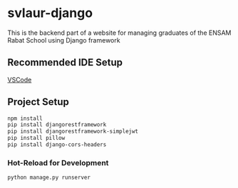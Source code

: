 # svlaur-django

This is the backend part of a website for managing graduates of the ENSAM Rabat School using Django framework

## Recommended IDE Setup

[VSCode](https://code.visualstudio.com/)


## Project Setup

```sh
npm install
pip install djangorestframework
pip install djangorestframework-simplejwt 
pip install pillow
pip install django-cors-headers
```

### Hot-Reload for Development

```sh
python manage.py runserver 
```

